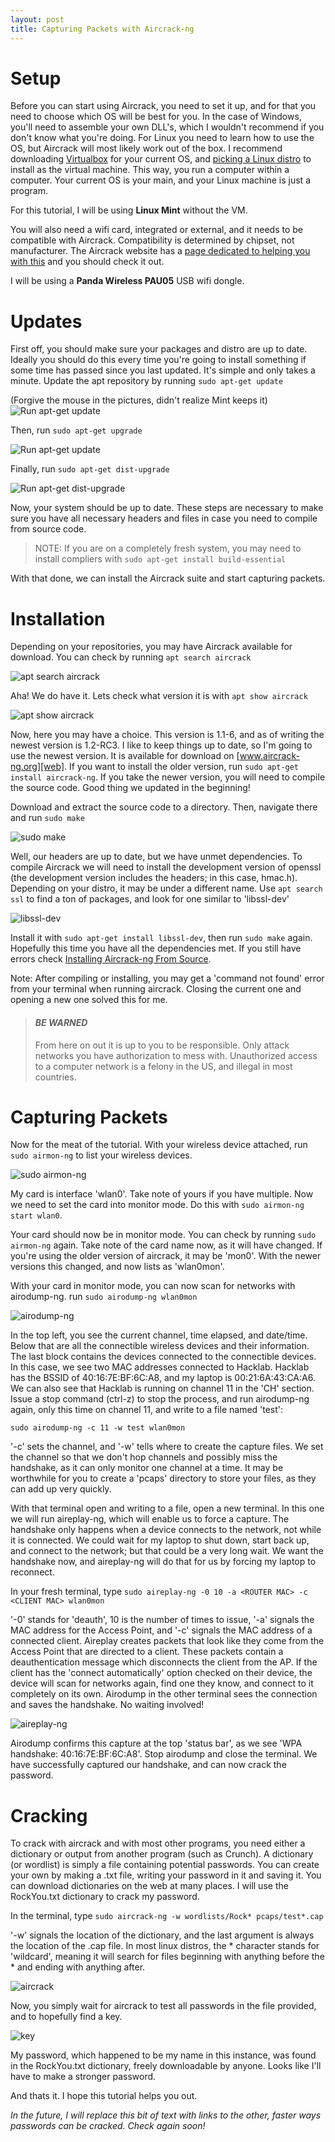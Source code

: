 ```yaml
---
layout: post
title: Capturing Packets with Aircrack-ng
---
```


# Setup

Before you can start using Aircrack, you need to set it up, and for that you
 need to choose which OS will be best for you. In the case of Windows, you'll
 need to assemble your own DLL's, which I wouldn't recommend if you don't know
 what you're doing. For Linux you need to learn how to use the OS, but Aircrack
 will most likely work out of the box. I recommend downloading [Virtualbox][VB]
 for your current OS, and [picking a Linux distro][distro] to install as the
 virtual machine. This way, you run a computer within a computer. Your current
 OS is your main, and your Linux machine is just a program.

 For this tutorial, I will be using **Linux Mint** without the VM.

You will also need a wifi card, integrated or external, and it needs to be
 compatible with Aircrack. Compatibility is determined by chipset, not
 manufacturer. The Aircrack website has a
 [page dedicated to helping you with this][drivers] and you should check it out.

 I will be using a **Panda Wireless PAU05** USB wifi dongle.

# Updates

First off, you should make sure your packages and distro are up to date. Ideally
 you should do this every time you're going to install something if some time
 has passed since you last updated. It's simple and only takes a minute. Update
 the apt repository by running `sudo apt-get update`

(Forgive the mouse in the pictures, didn't realize Mint keeps it)
![Run apt-get update](/images/Capturing-Packets-Aircrack/1-apt-update.png)

Then, run `sudo apt-get upgrade`

![Run apt-get update](/images/Capturing-Packets-Aircrack/2-apt-upgrade.png)

Finally, run `sudo apt-get dist-upgrade`

![Run apt-get dist-upgrade](/images/Capturing-Packets-Aircrack/3-apt-dist-upgrade.png)

Now, your system should be up to date. These steps are necessary to make sure
 you have all necessary headers and files in case you need to compile from
 source code.

 > NOTE: If you are on a completely fresh system, you may need to install
 > compliers with `sudo apt-get install build-essential`

With that done, we can install the Aircrack suite and start capturing packets.

# Installation

Depending on your repositories, you may have Aircrack available for download.
 You can check by running `apt search aircrack`

![apt search aircrack](/images/Capturing-Packets-Aircrack/4-apt-search-aircrack.png)

Aha! We do have it. Lets check what version it is with `apt show aircrack`

![apt show aircrack](/images/Capturing-Packets-Aircrack/5-apt-show-aircrack.png)

Now, here you may have a choice. This version is 1.1-6, and as of writing the
 newest version is 1.2-RC3. I like to keep things up to date, so I'm going to
 use the newest version. It is available for download on
 [www.aircrack-ng.org][web].
 If you want to install the older version, run
 `sudo apt-get install aircrack-ng`.
 If you take the newer version, you will need to compile the source code. Good
 thing we updated in the beginning!

Download and extract the source code to a directory. Then, navigate there and
 run `sudo make`

 ![sudo make](/images/Capturing-Packets-Aircrack/7-openssl.png)

Well, our headers are up to date, but we have unmet dependencies. To compile
 Aircrack we will need to install the development version of openssl
 (the development version includes the headers; in this case, hmac.h).
 Depending on your distro, it may be under a different name. Use
 `apt search ssl` to find a ton of packages, and look for one similar to
 'libssl-dev'

 ![libssl-dev](/images/Capturing-Packets-Aircrack/9-libssl-dev.png)

Install it with `sudo apt-get install libssl-dev`, then run `sudo make` again.
 Hopefully this time you have all the dependencies met. If you still have errors
 check [Installing Aircrack-ng From Source][deps].

Note: After compiling or installing, you may get a 'command not found' error
 from your terminal when running aircrack. Closing the current one and opening a
 new one solved this for me.

> #### _BE WARNED_
> From here on out it is up to you to be responsible. Only attack networks you
> have authorization to mess with. Unauthorized access to a computer network is
> a felony in the US, and illegal in most countries.

# Capturing Packets

Now for the meat of the tutorial. With your wireless device attached, run
 `sudo airmon-ng` to list your wireless devices.

 ![sudo airmon-ng](/images/Capturing-Packets-Aircrack/14-airmon.png)

My card is interface 'wlan0'. Take note of yours if you have multiple. Now we
 need to set the card into monitor mode. Do this with
 `sudo airmon-ng start wlan0`.

Your card should now be in monitor mode. You can check by running
 `sudo airmon-ng` again. Take note of the card name now, as it will have
 changed. If you're using the older version of aircrack, it may be 'mon0'. With
 the newer versions this changed, and now lists as 'wlan0mon'.

With your card in monitor mode, you can now scan for networks with airodump-ng.
 run `sudo airodump-ng wlan0mon`

![airodump-ng](/images/Capturing-Packets-Aircrack/16-airodump.png)

In the top left, you see the current channel, time elapsed, and date/time. Below
 that are all the connectible wireless devices and their information. The last
 block contains the devices connected to the connectible devices. In this case,
 we see two MAC addresses connected to Hacklab. Hacklab has the BSSID of
 40:16:7E:BF:6C:A8, and my laptop is 00:21:6A:43:CA:A6. We can also see that
 Hacklab is running on channel 11 in the 'CH' section. Issue a stop command
 (ctrl-z) to stop the process, and run airodump-ng again, only this time on
 channel 11, and write to a file named 'test':

 `sudo airodump-ng -c 11 -w test wlan0mon`

 '-c' sets the channel, and '-w' tells where to create the capture files. We set
 the channel so that we don't hop channels and possibly miss the handshake, as
 it can only monitor one channel at a time. It may be worthwhile for you to
 create a 'pcaps' directory to store your files, as they can add up very quickly.

With that terminal open and writing to a file, open a new terminal. In this one
 we will run aireplay-ng, which will enable us to force a capture. The handshake
 only happens when a device connects to the network, not while it is connected.
 We could wait for my laptop to shut down, start back up, and connect to the
 network; but that could be a very long wait. We want the handshake now, and
 aireplay-ng will do that for us by forcing my laptop to reconnect.

In your fresh terminal, type
 `sudo aireplay-ng -0 10 -a <ROUTER MAC> -c <CLIENT MAC> wlan0mon`

'-0' stands for 'deauth', 10 is the number of times to issue, '-a' signals the
 MAC address for the Access Point, and '-c' signals the MAC address of a
 connected client. Aireplay creates packets that look like they come from the
 Access Point that are directed to a client. These packets contain a
 deauthentication message which disconnects the client from the AP. If the
 client has the 'connect automatically' option checked on their device, the
 device will scan for networks again, find one they know, and connect to it
 completely on its own. Airodump in the other terminal sees the connection and
 saves the handshake. No waiting involved!

![aireplay-ng](/images/Capturing-Packets-Aircrack/20-handshake.png)

Airodump confirms this capture at the top 'status bar', as we see
 'WPA handshake: 40:16:7E:BF:6C:A8'. Stop airodump and close the terminal. We
 have successfully captured our handshake, and can now crack the password.

# Cracking

To crack with aircrack and with most other programs, you need either a
 dictionary or output from another program (such as Crunch). A dictionary
 (or wordlist) is simply a file containing potential passwords. You can create
 your own by making a .txt file, writing your password in it and saving it. You
 can download dictionaries on the web at many places. I will use the RockYou.txt
 dictionary to crack my password.

In the terminal, type `sudo aircrack-ng -w wordlists/Rock* pcaps/test*.cap`

'-w' signals the location of the dictionary, and the last argument is always
 the location of the .cap file. In most linux distros, the \* character stands
 for 'wildcard', meaning it will search for files beginning with anything before
 the \* and ending with anything after.

 ![aircrack](/images/Capturing-Packets-Aircrack/21-aircrack-command.png)

Now, you simply wait for aircrack to test all passwords in the file provided,
 and to hopefully find a key.

![key](/images/Capturing-Packets-Aircrack/22-key.png)

My password, which happened to be my name in this instance, was found in the
 RockYou.txt dictionary, freely downloadable by anyone. Looks like I'll have to
 make a stronger password.

And thats it. I hope this tutorial helps you out.

_In the future, I will replace this bit of text with links to the other, faster_
 _ways passwords can be cracked. Check again soon!_


<!--- References --->

[VB]: https://www.virtualbox.org/wiki/Downloads
[distro]: http://www.howtogeek.com/191207/10-of-the-most-popular-linux-distributions-compared/
[drivers]: [http://www.aircrack-ng.org/doku.php?id=compatibility_drivers]
[web]: [http://www.aircrack-ng.org]
[deps]: [http://www.aircrack-ng.org/doku.php?id=install_aircrack#installing_aircrack-ng_from_source]
